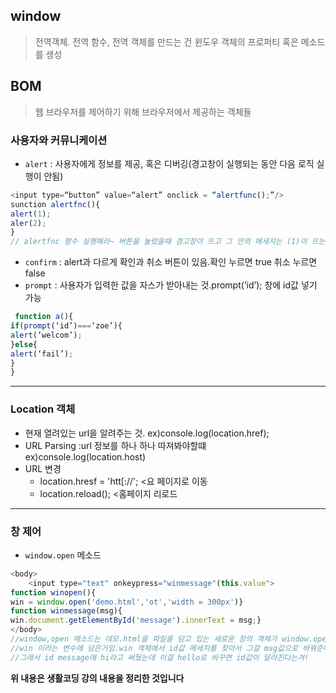 ## window
> 전역객체. 전역 함수, 전역 객체를 만드는 건 윈도우 객체의 프로퍼티 혹은 메소드를 생성

## BOM
> 웹 브라우저를 제어하기 위해 브라우저에서 제공하는 객체들<br>

### 사용자와 커뮤니케이션
- `alert` : 사용자에게 정보를 제공, 혹은 디버깅(경고창이 실행되는 동안 다음 로직 실행이 안됨)

```javascript
<input type=“button” value=“alert” onclick = “alertfunc();”/>
sunction alertfnc(){
alert(1);
aler(2);
}
// alertfnc 함수 실행해라~ 버튼을 눌렀을때 경고창이 뜨고 그 안의 메세지는 (1)이 뜨는거임 이동안 2로 넘어가지 않음 
```
- `confirm` : alert과 다르게 확인과 취소 버튼이 있음.확인 누르면 true 취소 누르면 false<br>
- `prompt` : 사용자가 입력한 값을 자스가 받아내는 것.prompt(‘id’); 창에 id값 넣기 가능
```javascript
 function a(){
if(prompt(‘id’)===‘zoe’){
alert(‘welcom’);
}else{
alert(‘fail’);
}
}
```
---
### Location 객체
- 현재 열려있는 url을 알려주는 것. ex)console.log(location.href);<br>
- URL Parsing :url 정보를 하나 하나 따져봐야할떄 ex)console.log(location.host)
- URL 변경
  + location.hresf = 'htt[://'; <요 페이지로 이동
  + location.reload(); <홈페이지 리로드 
---
### 창 제어
- `window.open` 메소드
```javascript
<body>
	<input type="text" onkeypress="winmessage"(this.value">
function winopen(){
win = window.open('demo.html','ot','width = 300px')}
function winmessage(msg){
win.document.getElementById('message').innerText = msg;}
</body>
//window,open 메소드는 데모.html을 파일을 담고 있는 새로운 창의 객체가 window.open 리턴값으로 저장되고 
//win 이라는 변수에 담은거임.win 객체에서 id값 메세지를 찾아서 그걸 msg값으로 바꿔준다. 여기서 msg 인자는 this.value값!(=입력값)
//그래서 id message에 hi라고 써뒀는데 이걸 hello로 바꾸면 id값이 달라진다는겨!
```
[참조1]:(https://youtu.be/30PU5GYCb4A)

**위 내용은 생활코딩 강의 내용을 정리한 것입니다**
